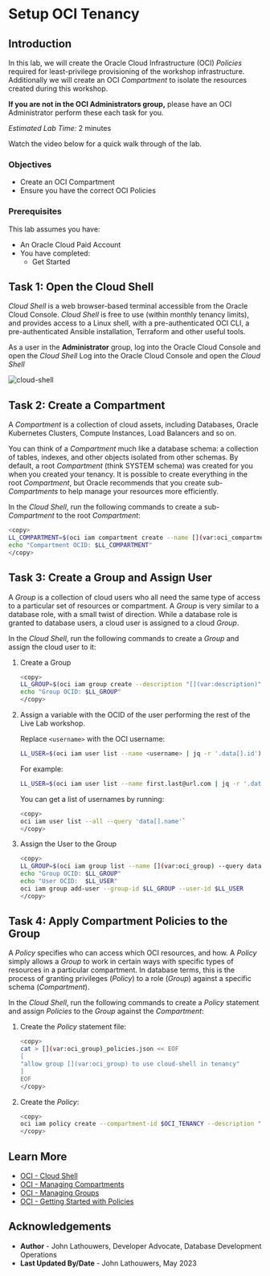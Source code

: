 # Setup OCI Tenancy

## Introduction

In this lab, we will create the Oracle Cloud Infrastructure (OCI) *Policies* required for least-privilege provisioning of the workshop infrastructure.  Additionally we will create an OCI *Compartment* to isolate the resources created during this workshop.

<if type="tenancy">**If you are not in the OCI Administrators group,** please have an OCI Administrator perform these each task for you.</fi>

*Estimated Lab Time:* 2 minutes

Watch the video below for a quick walk through of the lab.
[](youtube:zNKxJjkq0Pw)

### Objectives

* Create an OCI Compartment
* Ensure you have the correct OCI Policies

### Prerequisites

This lab assumes you have:

* An Oracle Cloud Paid Account
* You have completed:
  * Get Started

## Task 1: Open the Cloud Shell

*Cloud Shell* is a web browser-based terminal accessible from the Oracle Cloud Console. *Cloud Shell* is free to use (within monthly tenancy limits), and provides access to a Linux shell, with a pre-authenticated OCI CLI, a pre-authenticated Ansible installation, Terraform and other useful tools.

<if type="tenancy">As a user in the **Administrator** group, log into the Oracle Cloud Console and open the *Cloud Shell*</fi>
<if type="freetier">Log into the Oracle Cloud Console and open the *Cloud Shell*</fi>

![cloud-shell](https://oracle-livelabs.github.io/common/images/console/cloud-shell.png)

## Task 2: Create a Compartment

A *Compartment* is a collection of cloud assets, including Databases, Oracle Kubernetes Clusters, Compute Instances, Load Balancers and so on.

You can think of a *Compartment* much like a database schema: a collection of tables, indexes, and other objects isolated from other schemas.  By default, a root *Compartment* (think SYSTEM schema) was created for you when you created your tenancy.  It is possible to create everything in the root *Compartment*, but Oracle recommends that you create sub-*Compartments* to help manage your resources more efficiently.

In the *Cloud Shell*, run the following commands to create a sub-*Compartment* to the root *Compartment*:

```bash
<copy>
LL_COMPARTMENT=$(oci iam compartment create --name [](var:oci_compartment) --description "[](var:description)" --compartment-id $OCI_TENANCY --query data.id --raw-output)
echo "Compartment OCID: $LL_COMPARTMENT"
</copy>
```

## Task 3: Create a Group and Assign User

A *Group* is a collection of cloud users who all need the same type of access to a particular set of resources or compartment.  A *Group* is very similar to a database role, with a small twist of direction.  While a database role is granted to database users, a cloud user is assigned to a cloud *Group*.

In the *Cloud Shell*, run the following commands to create a *Group* and assign the cloud user to it:

1. Create a Group

    ```bash
    <copy>
    LL_GROUP=$(oci iam group create --description "[](var:description)" --name [](var:oci_group) --query data.id --raw-output)
    echo "Group OCID: $LL_GROUP"
    </copy>
    ```

2. Assign a variable with the OCID of the user performing the rest of the Live Lab workshop.

    Replace `<username>` with the OCI username:

    ```bash
    LL_USER=$(oci iam user list --name <username> | jq -r '.data[].id')
    ```

    For example:

    ```bash
    LL_USER=$(oci iam user list --name first.last@url.com | jq -r '.data[].id')`
    ```

    You can get a list of usernames by running:

    ```bash
    <copy>
    oci iam user list --all --query 'data[].name'`
    </copy>
    ```

3. Assign the User to the Group

    ```bash
    <copy>
    LL_GROUP=$(oci iam group list --name [](var:oci_group) --query data.id --raw-output)
    echo "Group OCID: $LL_GROUP"
    echo "User OCID:  $LL_USER"
    oci iam group add-user --group-id $LL_GROUP --user-id $LL_USER
    </copy>
    ```

## Task 4: Apply Compartment Policies to the Group

A *Policy* specifies who can access which OCI resources, and how.  A *Policy* simply allows a *Group* to work in certain ways with specific types of resources in a particular compartment.  In database terms, this is the process of granting privileges (*Policy*) to a role (*Group*) against a specific schema (*Compartment*).

In the *Cloud Shell*, run the following commands to create a *Policy* statement and assign *Policies* to the *Group* against the *Compartment*:

1. Create the *Policy* statement file:

    ```bash
    <copy>
    cat > [](var:oci_group)_policies.json << EOF
    [
    "allow group [](var:oci_group) to use cloud-shell in tenancy"
    ]
    EOF
    </copy>
    ```

2. Create the *Policy*:

    ```bash
    <copy>
    oci iam policy create --compartment-id $OCI_TENANCY --description "[](var:description)" --name [](var:oci_group)_POLICY --statements file://[](var:oci_group)_policies.json
    </copy>
    ```

## Learn More

* [OCI - Cloud Shell](https://docs.oracle.com/en-us/iaas/Content/API/Concepts/cloudshellintro.htm)
* [OCI - Managing Compartments](https://docs.oracle.com/en-us/iaas/Content/Identity/Tasks/managingcompartments.htm)
* [OCI - Managing Groups](https://docs.oracle.com/en-us/iaas/Content/Identity/Tasks/managinggroups.htm)
* [OCI - Getting Started with Policies](https://docs.oracle.com/en-us/iaas/Content/Identity/Concepts/policygetstarted.htm)

## Acknowledgements

* **Author** - John Lathouwers, Developer Advocate, Database Development Operations
* **Last Updated By/Date** - John Lathouwers, May 2023
